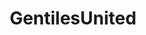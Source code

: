 ---
title: GentilesUnited
crosslinks:
- autotldr
- conspiracy
- europeannationalism
- InternetHitlers
- AnythingGoesNews
- Drama
---